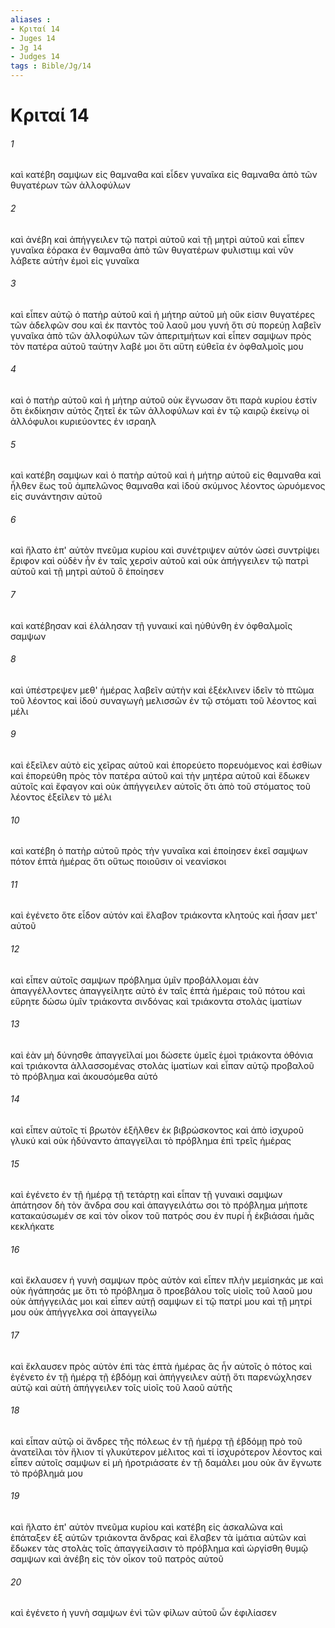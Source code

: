 ```yaml
---
aliases : 
- Κριταί 14
- Juges 14
- Jg 14
- Judges 14
tags : Bible/Jg/14
---
```


# Κριταί 14

###### 1
καὶ κατέβη σαμψων εἰς θαμναθα καὶ εἶδεν γυναῖκα εἰς θαμναθα ἀπὸ τῶν θυγατέρων τῶν ἀλλοφύλων
###### 2
καὶ ἀνέβη καὶ ἀπήγγειλεν τῷ πατρὶ αὐτοῦ καὶ τῇ μητρὶ αὐτοῦ καὶ εἶπεν γυναῖκα ἑόρακα ἐν θαμναθα ἀπὸ τῶν θυγατέρων φυλιστιιμ καὶ νῦν λάβετε αὐτὴν ἐμοὶ εἰς γυναῖκα
###### 3
καὶ εἶπεν αὐτῷ ὁ πατὴρ αὐτοῦ καὶ ἡ μήτηρ αὐτοῦ μὴ οὔκ εἰσιν θυγατέρες τῶν ἀδελφῶν σου καὶ ἐκ παντὸς τοῦ λαοῦ μου γυνή ὅτι σὺ πορεύῃ λαβεῖν γυναῖκα ἀπὸ τῶν ἀλλοφύλων τῶν ἀπεριτμήτων καὶ εἶπεν σαμψων πρὸς τὸν πατέρα αὐτοῦ ταύτην λαβέ μοι ὅτι αὕτη εὐθεῖα ἐν ὀφθαλμοῖς μου
###### 4
καὶ ὁ πατὴρ αὐτοῦ καὶ ἡ μήτηρ αὐτοῦ οὐκ ἔγνωσαν ὅτι παρὰ κυρίου ἐστίν ὅτι ἐκδίκησιν αὐτὸς ζητεῖ ἐκ τῶν ἀλλοφύλων καὶ ἐν τῷ καιρῷ ἐκείνῳ οἱ ἀλλόφυλοι κυριεύοντες ἐν ισραηλ
###### 5
καὶ κατέβη σαμψων καὶ ὁ πατὴρ αὐτοῦ καὶ ἡ μήτηρ αὐτοῦ εἰς θαμναθα καὶ ἦλθεν ἕως τοῦ ἀμπελῶνος θαμναθα καὶ ἰδοὺ σκύμνος λέοντος ὠρυόμενος εἰς συνάντησιν αὐτοῦ
###### 6
καὶ ἥλατο ἐπ' αὐτὸν πνεῦμα κυρίου καὶ συνέτριψεν αὐτόν ὡσεὶ συντρίψει ἔριφον καὶ οὐδὲν ἦν ἐν ταῖς χερσὶν αὐτοῦ καὶ οὐκ ἀπήγγειλεν τῷ πατρὶ αὐτοῦ καὶ τῇ μητρὶ αὐτοῦ ὃ ἐποίησεν
###### 7
καὶ κατέβησαν καὶ ἐλάλησαν τῇ γυναικί καὶ ηὐθύνθη ἐν ὀφθαλμοῖς σαμψων
###### 8
καὶ ὑπέστρεψεν μεθ' ἡμέρας λαβεῖν αὐτὴν καὶ ἐξέκλινεν ἰδεῖν τὸ πτῶμα τοῦ λέοντος καὶ ἰδοὺ συναγωγὴ μελισσῶν ἐν τῷ στόματι τοῦ λέοντος καὶ μέλι
###### 9
καὶ ἐξεῖλεν αὐτὸ εἰς χεῖρας αὐτοῦ καὶ ἐπορεύετο πορευόμενος καὶ ἐσθίων καὶ ἐπορεύθη πρὸς τὸν πατέρα αὐτοῦ καὶ τὴν μητέρα αὐτοῦ καὶ ἔδωκεν αὐτοῖς καὶ ἔφαγον καὶ οὐκ ἀπήγγειλεν αὐτοῖς ὅτι ἀπὸ τοῦ στόματος τοῦ λέοντος ἐξεῖλεν τὸ μέλι
###### 10
καὶ κατέβη ὁ πατὴρ αὐτοῦ πρὸς τὴν γυναῖκα καὶ ἐποίησεν ἐκεῖ σαμψων πότον ἑπτὰ ἡμέρας ὅτι οὕτως ποιοῦσιν οἱ νεανίσκοι
###### 11
καὶ ἐγένετο ὅτε εἶδον αὐτόν καὶ ἔλαβον τριάκοντα κλητούς καὶ ἦσαν μετ' αὐτοῦ
###### 12
καὶ εἶπεν αὐτοῖς σαμψων πρόβλημα ὑμῖν προβάλλομαι ἐὰν ἀπαγγέλλοντες ἀπαγγείλητε αὐτὸ ἐν ταῖς ἑπτὰ ἡμέραις τοῦ πότου καὶ εὕρητε δώσω ὑμῖν τριάκοντα σινδόνας καὶ τριάκοντα στολὰς ἱματίων
###### 13
καὶ ἐὰν μὴ δύνησθε ἀπαγγεῖλαί μοι δώσετε ὑμεῖς ἐμοὶ τριάκοντα ὀθόνια καὶ τριάκοντα ἀλλασσομένας στολὰς ἱματίων καὶ εἶπαν αὐτῷ προβαλοῦ τὸ πρόβλημα καὶ ἀκουσόμεθα αὐτό
###### 14
καὶ εἶπεν αὐτοῖς τί βρωτὸν ἐξῆλθεν ἐκ βιβρώσκοντος καὶ ἀπὸ ἰσχυροῦ γλυκύ καὶ οὐκ ἠδύναντο ἀπαγγεῖλαι τὸ πρόβλημα ἐπὶ τρεῖς ἡμέρας
###### 15
καὶ ἐγένετο ἐν τῇ ἡμέρᾳ τῇ τετάρτῃ καὶ εἶπαν τῇ γυναικὶ σαμψων ἀπάτησον δὴ τὸν ἄνδρα σου καὶ ἀπαγγειλάτω σοι τὸ πρόβλημα μήποτε κατακαύσωμέν σε καὶ τὸν οἶκον τοῦ πατρός σου ἐν πυρί ἦ ἐκβιάσαι ἡμᾶς κεκλήκατε
###### 16
καὶ ἔκλαυσεν ἡ γυνὴ σαμψων πρὸς αὐτὸν καὶ εἶπεν πλὴν μεμίσηκάς με καὶ οὐκ ἠγάπησάς με ὅτι τὸ πρόβλημα ὃ προεβάλου τοῖς υἱοῖς τοῦ λαοῦ μου οὐκ ἀπήγγειλάς μοι καὶ εἶπεν αὐτῇ σαμψων εἰ τῷ πατρί μου καὶ τῇ μητρί μου οὐκ ἀπήγγελκα σοὶ ἀπαγγείλω
###### 17
καὶ ἔκλαυσεν πρὸς αὐτὸν ἐπὶ τὰς ἑπτὰ ἡμέρας ἃς ἦν αὐτοῖς ὁ πότος καὶ ἐγένετο ἐν τῇ ἡμέρᾳ τῇ ἑβδόμῃ καὶ ἀπήγγειλεν αὐτῇ ὅτι παρενώχλησεν αὐτῷ καὶ αὐτὴ ἀπήγγειλεν τοῖς υἱοῖς τοῦ λαοῦ αὐτῆς
###### 18
καὶ εἶπαν αὐτῷ οἱ ἄνδρες τῆς πόλεως ἐν τῇ ἡμέρᾳ τῇ ἑβδόμῃ πρὸ τοῦ ἀνατεῖλαι τὸν ἥλιον τί γλυκύτερον μέλιτος καὶ τί ἰσχυρότερον λέοντος καὶ εἶπεν αὐτοῖς σαμψων εἰ μὴ ἠροτριάσατε ἐν τῇ δαμάλει μου οὐκ ἂν ἔγνωτε τὸ πρόβλημά μου
###### 19
καὶ ἥλατο ἐπ' αὐτὸν πνεῦμα κυρίου καὶ κατέβη εἰς ἀσκαλῶνα καὶ ἐπάταξεν ἐξ αὐτῶν τριάκοντα ἄνδρας καὶ ἔλαβεν τὰ ἱμάτια αὐτῶν καὶ ἔδωκεν τὰς στολὰς τοῖς ἀπαγγείλασιν τὸ πρόβλημα καὶ ὠργίσθη θυμῷ σαμψων καὶ ἀνέβη εἰς τὸν οἶκον τοῦ πατρὸς αὐτοῦ
###### 20
καὶ ἐγένετο ἡ γυνὴ σαμψων ἑνὶ τῶν φίλων αὐτοῦ ὧν ἐφιλίασεν
